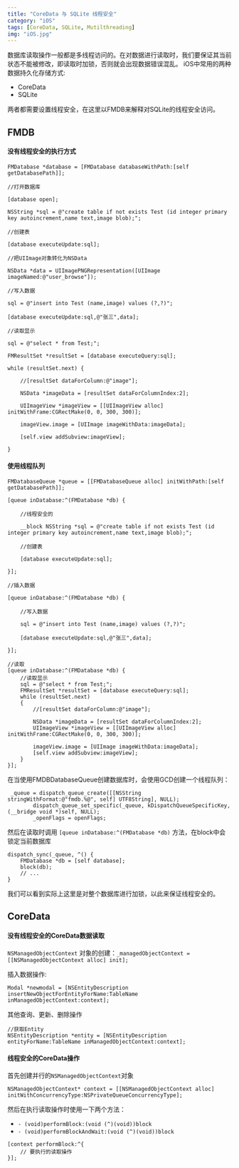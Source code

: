 ```yaml
---
title: "CoreData 与 SQLite 线程安全"
category: "iOS"
tags: [CoreData, SQLite, Mutilthreading]
img: "iOS.jpg"
---
```

数据库读取操作一般都是多线程访问的。在对数据进行读取时，我们要保证其当前状态不能被修改，即读取时加锁，否则就会出现数据错误混乱。
iOS中常用的两种数据持久化存储方式:

* CoreData
* SQLite

两者都需要设置线程安全，在这里以FMDB来解释对SQLite的线程安全访问。

## FMDB

#### 没有线程安全的执行方式

```objc
FMDatabase *database = [FMDatabase databaseWithPath:[self getDatabasePath]];

//打开数据库

[database open];

NSString *sql = @"create table if not exists Test (id integer primary key autoincrement,name text,image blob);";

//创建表

[database executeUpdate:sql];

//把UIImage对象转化为NSData

NSData *data = UIImagePNGRepresentation([UIImage imageNamed:@"user_browse"]);

//写入数据

sql = @"insert into Test (name,image) values (?,?)";

[database executeUpdate:sql,@"张三",data];

//读取显示

sql = @"select * from Test;";

FMResultSet *resultSet = [database executeQuery:sql];

while (resultSet.next) {

    //[resultSet dataForColumn:@"image"];

    NSData *imageData = [resultSet dataForColumnIndex:2];

    UIImageView *imageView = [[UIImageView alloc] initWithFrame:CGRectMake(0, 0, 300, 300)];

    imageView.image = [UIImage imageWithData:imageData];

    [self.view addSubview:imageView];

}
```

#### 使用线程队列

```objc
FMDatabaseQueue *queue = [[FMDatabaseQueue alloc] initWithPath:[self getDatabasePath]];

[queue inDatabase:^(FMDatabase *db) {

    //线程安全的

    __block NSString *sql = @"create table if not exists Test (id integer primary key autoincrement,name text,image blob);";

    //创建表

    [database executeUpdate:sql];

}];

//插入数据

[queue inDatabase:^(FMDatabase *db) {

    //写入数据

    sql = @"insert into Test (name,image) values (?,?)";

    [database executeUpdate:sql,@"张三",data];

}];

//读取
[queue inDatabase:^(FMDatabase *db) {
    //读取显示
    sql = @"select * from Test;";
    FMResultSet *resultSet = [database executeQuery:sql];
    while (resultSet.next)
    {
        //[resultSet dataForColumn:@"image"];

        NSData *imageData = [resultSet dataForColumnIndex:2];
        UIImageView *imageView = [[UIImageView alloc] initWithFrame:CGRectMake(0, 0, 300, 300)];

        imageView.image = [UIImage imageWithData:imageData];
        [self.view addSubview:imageView];
    }
}];
```

在当使用FMDBDatabaseQueue创建数据库时，会使用GCD创建一个线程队列：

```objc
 _queue = dispatch_queue_create([[NSString stringWithFormat:@"fmdb.%@", self] UTF8String], NULL);
        dispatch_queue_set_specific(_queue, kDispatchQueueSpecificKey, (__bridge void *)self, NULL);
        _openFlags = openFlags;
```

然后在读取时调用 `[queue inDatabase:^(FMDatabase *db)` 方法，在block中会锁定当前数据库

```objc
dispatch_sync(_queue, ^() {
    FMDatabase *db = [self database];
    block(db);
    // ...
}
```

我们可以看到实际上这里是对整个数据库进行加锁，以此来保证线程安全的。

## CoreData

#### 没有线程安全的CoreData数据读取

`NSManagedObjectContext` 对象的创建：`_managedObjectContext = [[NSManagedObjectContext alloc] init];`

插入数据操作:

```objc
Modal *newmodal = [NSEntityDescription insertNewObjectForEntityForName:TableName inManagedObjectContext:context];
```

其他查询、更新、删除操作

```objc
//获取Entity
NSEntityDescription *entity = [NSEntityDescription entityForName:TableName inManagedObjectContext:context];
```

#### 线程安全的CoreData操作

首先创建并行的`NSManagedObjectContext`对象

```objc
NSManagedObjectContext* context = [[NSManagedObjectContext alloc] initWithConcurrencyType:NSPrivateQueueConcurrencyType];
```

然后在执行读取操作时使用一下两个方法：

* `- (void)performBlock:(void (^)(void))block`
* `- (void)performBlockAndWait:(void (^)(void))block`

```objc
[context performBlock:^{
    // 要执行的读取操作
}];
```
